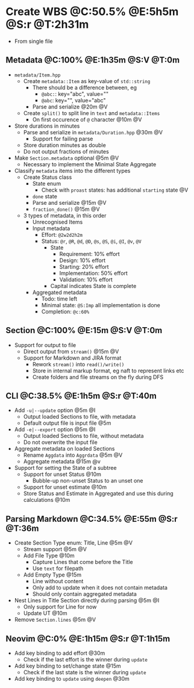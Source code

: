 # Create WBS @C:50.5% @E:5h5m @S:r @T:2h31m

* From single file

## Metadata @C:100% @E:1h35m @S:V @T:0m

* `metadata/Item.hpp`
    * Create `metadata::Item` as key-value of `std::string`
        * There should be a difference between, eg
            * `@abc:`: key="abc", value=""
            * `@abc`:  key="",    value="abc"
        * Parse and serialize @20m @V
    * Create `split()` to split line in `text` and `metadata::Items`
        * On first occurence of `@` character @10m @V
* Store durations in minutes
    * Parse and serialize in `metadata/Duration.hpp` @30m @V
        * Support for failing parse
    * Store duration minutes as double
    * Do not output fractions of minutes
* Make `Section.metadata` optional @5m @V
    * Necessary to implement the Minimal State Aggregate
* Classify `metadata` items into the different types
    * Create Status class
        * State enum
            * Check with `proast` states: has additional `starting` state @V
        * `done` state
        * Parse and serialize @15m @V
        * `fraction_done()` @15m @V
    * 3 types of metadata, in this order
        * Unrecognised Items
        * Input metadata
            * Effort: `@2w2d2h2m`
            * Status: `@r`, `@R`, `@d`, `@D`, `@s`, `@S`, `@i`, `@I`, `@v`, `@V`
                * State
                    * Requirement: 10% effort
                    * Design: 10% effort
                    * Starting: 20% effort
                    * Implementation: 50% effort
                    * Validation: 10% effort
                * Capital indicates State is complete
        * Aggregated metadata
            * Todo: time left
            * Minimal state: `@S:Imp` all implementation is done
            * Completion: `@c:60%`

## Section @C:100% @E:15m @S:V @T:0m

* Support for output to file
    * Direct output from `stream()` @15m @V
    * Support for Markdown and JIRA format
        * Rework `stream()` into `read()/write()`
        * Store in internal markup format, eg naft to represent links etc
        * Create folders and file streams on the fly during DFS

## CLI @C:38.5% @E:1h5m @S:r @T:40m

* Add `-u|--update` option @5m @I
    * Output loaded Sections to file, with metadata
    * Default output file is input file @5m
* Add `-e|--export` option @5m @I
    * Output loaded Sections to file, without metadata
    * Do not overwrite the input file
* Aggregate metadata on loaded Sections
    * Rename `Aggdata` into `Aggrdata` @5m @V
    * Aggregate metadata @15m @v
* Support for setting the State of a subtree
    * Support for unset Status @10m
        * Bubble-up non-unset Status to an unset one
    * Support for unset estimate @10m
    * Store Status and Estimate in Aggregated and use this during calculations @10m

## Parsing Markdown @C:34.5% @E:55m @S:r @T:36m

* Create Section Type enum: Title, Line @5m @V
    * Stream support @5m @V
    * Add File Type @10m
        * Capture Lines that come before the Title
        * Use `text` for filepath
    * Add Empty Type @15m
        * Line without content
        * Only add to update when it does not contain metadata
        * Should only contain aggregated metadata
* Nest Lines in Title Section directly during parsing @5m @I
    * Only support for Line for now
    * Update UT @10m
* Remove `Section.lines` @5m @V

## Neovim @C:0% @E:1h15m @S:r @T:1h15m

* Add key binding to add effort @30m
    * Check if the last effort is the winner during `update`
* Add key binding to set/change state @15m
    * Check if the last state is the winner during `update`
* Add key binding to `update` using `deepen` @30m
